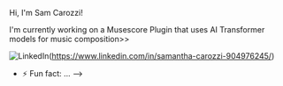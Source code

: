 Hi, I'm Sam Carozzi!

I'm currently working on a Musescore Plugin that uses AI Transformer models for music composition>> 

![LinkedIn](https://img.shields.io/badge/LinkedIn-000000?style=for-the-badge&logo=Linkedin&logoColor=white)(https://www.linkedin.com/in/samantha-carozzi-904976245/)


- ⚡ Fun fact: ...
-->
